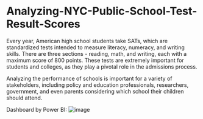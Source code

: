 # Analyzing-NYC-Public-School-Test-Result-Scores

Every year, American high school students take SATs, which are standardized tests intended to measure literacy, numeracy, and writing skills. There are three sections - reading, math, and writing, each with a maximum score of 800 points. These tests are extremely important for students and colleges, as they play a pivotal role in the admissions process.

Analyzing the performance of schools is important for a variety of stakeholders, including policy and education professionals, researchers, government, and even parents considering which school their children should attend.

Dashboard by Power BI:
![image](https://user-images.githubusercontent.com/58444526/171809681-1de95a60-9d28-43d2-9463-34c906939dab.png)
